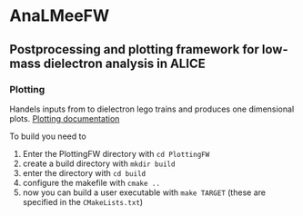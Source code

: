 # AnaLMeeFW

## Postprocessing and plotting framework for low-mass dielectron analysis in ALICE

### Plotting

Handels inputs from to dielectron lego trains and produces one dimensional plots.
[Plotting documentation](https://github.com/hscheid/LMeeAnaFW/tree/main/PlottingFW/README.md)

To build you need to
1. Enter the PlottingFW directory with `cd PlottingFW`
2. create a build directory with `mkdir build`
3. enter the directory with `cd build`
4. configure the makefile with `cmake ..`
5. now you can build a user executable with `make TARGET` (these are specified in the `CMakeLists.txt`)
